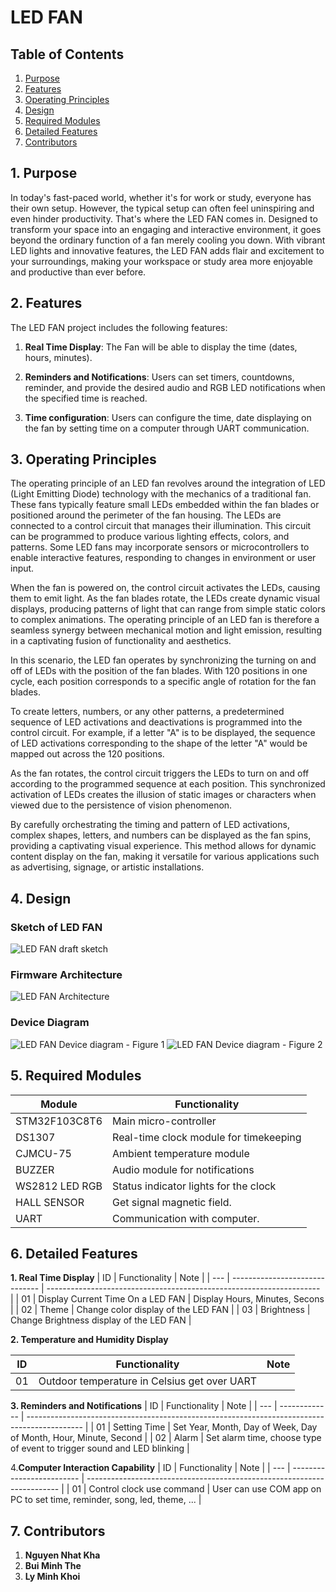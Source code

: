# LED FAN
## Table of Contents
  1. [Purpose](#1-purpose)
  2. [Features](#2-features)
  3. [Operating Principles](#3-operating-principles)
  4. [Design](#4-design)
  5. [Required Modules](#5-required-modules)
  6. [Detailed Features](#6-detailed-features)
  7. [Contributors](#7-contributors)
## 1. Purpose
In today's fast-paced world, whether it's for work or study, everyone has their own setup. However, the typical setup can often feel uninspiring and even hinder productivity. That's where the LED FAN comes in. Designed to transform your space into an engaging and interactive environment, it goes beyond the ordinary function of a fan merely cooling you down.
 With vibrant LED lights and innovative features, the LED FAN adds flair and excitement to your surroundings, making your workspace or study area more enjoyable and productive than ever before.
## 2. Features

The LED FAN project includes the following features:
1. **Real Time Display**: The Fan will be able to display the time (dates, hours, minutes).

2. **Reminders and Notifications**: Users can set timers, countdowns, reminder, and provide the desired audio and RGB LED notifications when the specified time is reached.

3. **Time configuration**: Users can configure the time, date displaying on the fan by setting time on a computer through UART communication.

## 3. Operating Principles
The operating principle of an LED fan revolves around the integration of LED (Light Emitting Diode) technology with the mechanics of a traditional fan. These fans typically feature small LEDs embedded within the fan blades or positioned around the perimeter of the fan housing.
The LEDs are connected to a control circuit that manages their illumination. This circuit can be programmed to produce various lighting effects, colors, and patterns. Some LED fans may incorporate sensors or microcontrollers to enable interactive features, responding to changes in environment or user input.

When the fan is powered on, the control circuit activates the LEDs, causing them to emit light. As the fan blades rotate, the LEDs create dynamic visual displays, producing patterns of light that can range from simple static colors to complex animations.
The operating principle of an LED fan is therefore a seamless synergy between mechanical motion and light emission, resulting in a captivating fusion of functionality and aesthetics.

In this scenario, the LED fan operates by synchronizing the turning on and off of LEDs with the position of the fan blades. With 120 positions in one cycle, each position corresponds to a specific angle of rotation for the fan blades.

To create letters, numbers, or any other patterns, a predetermined sequence of LED activations and deactivations is programmed into the control circuit. For example, if a letter "A" is to be displayed, the sequence of LED activations corresponding to the shape of the letter "A" would be mapped out across the 120 positions.

As the fan rotates, the control circuit triggers the LEDs to turn on and off according to the programmed sequence at each position. This synchronized activation of LEDs creates the illusion of static images or characters when viewed due to the persistence of vision phenomenon.

By carefully orchestrating the timing and pattern of LED activations, complex shapes, letters, and numbers can be displayed as the fan spins, providing a captivating visual experience. This method allows for dynamic content display on the fan, making it versatile for various applications such as advertising, signage, or artistic installations.

## 4. Design
### Sketch of LED FAN
![LED FAN draft sketch](./assets/pictures/draft_design.jpg)
### Firmware Architecture
![LED FAN Architecture](./assets/others/led_fan_architecture.drawio.svg)
### Device Diagram
![LED FAN Device diagram - Figure 1](./assets/pictures/device_diagram.jpg)
![LED FAN Device diagram - Figure 2](./assets/pictures/device_diagram2.png)
## 5. Required Modules
| Module      | Functionality                                     |
| ----------- | ------------------------------------------------- |
| STM32F103C8T6 | Main micro-controller                 |
| DS1307      | Real-time clock module for timekeeping            |
| CJMCU-75    | Ambient temperature  module |
| BUZZER      | Audio module for notifications                    |
| WS2812 LED RGB     | Status indicator lights for the clock     |
| HALL SENSOR | Get signal magnetic field.|
| UART | Communication with computer.|
## 6. Detailed Features

**1. Real Time  Display**
| ID  | Functionality                  | Note                                                                 |
| --- | ------------------------------ | -------------------------------------------------------------------- |
| 01  | Display Current Time On a LED FAN | Display Hours, Minutes, Secons |
| 02  | Theme                          | Change color display of the LED FAN    |
| 03 | Brightness                          | Change Brightness display of the LED FAN    |

**2. Temperature and Humidity Display**

| ID  | Functionality                  | Note |
| --- | ------------- | -------------------------------------------------------------------------------------------- |
| 01  | Outdoor temperature in Celsius get over UART |

**3. Reminders and Notifications**
| ID  | Functionality | Note |
| --- | ------------- | -------------------------------------------------------------------------------------------- |
| 01  | Setting Time  | Set Year, Month, Day of Week, Day of Month, Hour, Minute, Second                             |
| 02  | Alarm         | Set alarm time, choose type of event to trigger sound and LED blinking                       |
  
4.**Computer Interaction Capability**
| ID  | Functionality             | Note                                                                    |
| --- | ------------------------- | ----------------------------------------------------------------------- |
| 01  | Control clock use command | User can use COM app on PC to set time, reminder, song, led, theme, ... |

## 7. Contributors
1. **Nguyen Nhat Kha**
2. **Bui Minh The**
3. **Ly Minh Khoi**